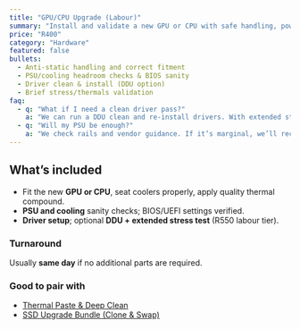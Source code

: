 ```yaml
---
title: "GPU/CPU Upgrade (Labour)"
summary: "Install and validate a new GPU or CPU with safe handling, power/cooling checks, and driver setup."
price: "R400"
category: "Hardware"
featured: false
bullets:
  - Anti-static handling and correct fitment
  - PSU/cooling headroom checks & BIOS sanity
  - Driver clean & install (DDU option)
  - Brief stress/thermals validation
faq:
  - q: "What if I need a clean driver pass?"
    a: "We can run a DDU clean and re-install drivers. With extended stress test, the labour is R550."
  - q: "Will my PSU be enough?"
    a: "We check rails and vendor guidance. If it’s marginal, we’ll recommend a safe model before install."
---
```


## What’s included
- Fit the new **GPU or CPU**, seat coolers properly, apply quality thermal compound.  
- **PSU and cooling** sanity checks; BIOS/UEFI settings verified.  
- **Driver setup**; optional **DDU + extended stress test** (R550 labour tier).

### Turnaround
Usually **same day** if no additional parts are required.

### Good to pair with
- <a class="link-fancy" href="/services/thermal-paste-deep-clean">Thermal Paste & Deep Clean</a>  
- <a class="link-fancy" href="/services/ssd-upgrade-bundle-clone-swap">SSD Upgrade Bundle (Clone & Swap)</a>

